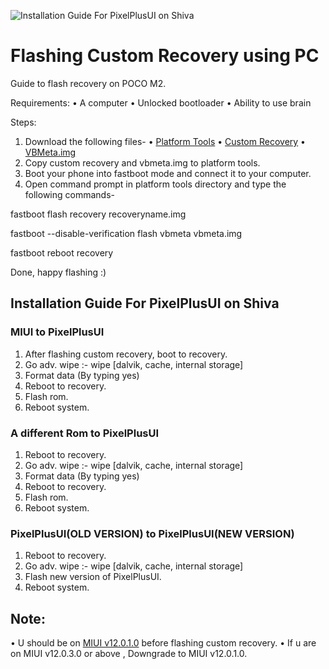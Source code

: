 ![Installation Guide For PixelPlusUI on Shiva](https://i.imgur.com/pmZkslu.png "Installation")

# Flashing Custom Recovery using PC 
Guide to flash recovery on POCO M2.

Requirements:
• A computer
• Unlocked bootloader
• Ability to use brain

Steps:
1. Download the following files-
• [Platform Tools](https://developer.android.com/studio/releases/platform-tools)
• [Custom Recovery](https://drive.google.com/uc?id=1HYv12k7LQO8htbgTd7F8Z_JyClClct6T&export=download)
• [VBMeta.img](https://drive.google.com/uc?id=1HEuwO4_9irbzfh4TN8qE35siqYhYqmnd&export=download)
2. Copy custom recovery and vbmeta.img to platform tools.
3. Boot your phone into fastboot mode and connect it to your computer.
4. Open command prompt in platform tools directory and type the following commands-

fastboot flash recovery recoveryname.img

fastboot --disable-verification flash vbmeta vbmeta.img

fastboot reboot recovery

Done, happy flashing :)

## Installation Guide For PixelPlusUI on Shiva

### MIUI to PixelPlusUI
1. After flashing custom recovery, boot to recovery.
2. Go adv. wipe :- wipe [dalvik, cache, internal storage]
3. Format data (By typing yes)
4. Reboot to recovery.
5. Flash rom.
6. Reboot system.

### A different Rom to PixelPlusUI
1. Reboot to recovery.
2. Go adv. wipe :- wipe [dalvik, cache, internal storage]
3. Format data (By typing yes)
4. Reboot to recovery.
5. Flash rom.
6. Reboot system.

### PixelPlusUI(OLD VERSION) to PixelPlusUI(NEW VERSION)
1. Reboot to recovery.
2. Go adv. wipe :- wipe [dalvik, cache, internal storage]
3. Flash new version of PixelPlusUI.
4. Reboot system.

## Note:
• U should be on [MIUI v12.0.1.0](https://bigota.d.miui.com/V12.0.1.0.QJRINXM/shiva_in_global_images_V12.0.1.0.QJRINXM_20201224.0000.00_10.0_in_3b6a5b3c4c.tgz) before flashing custom recovery.
• If u are on MIUI v12.0.3.0 or above , Downgrade to MIUI v12.0.1.0.

